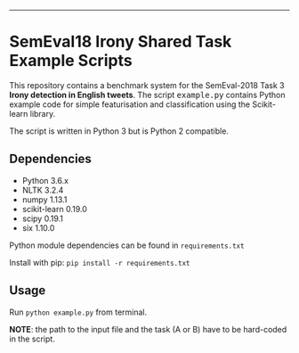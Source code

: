 ---
# SemEval18 Irony Shared Task Example Scripts
This repository contains a benchmark system for the SemEval-2018 Task 3 <b>Irony detection in English tweets</b>.
The script <tt>example.py</tt> contains Python example code for simple featurisation and classification using the Scikit-learn library.

The script is written in Python 3 but is Python 2 compatible.


## Dependencies
- Python 3.6.x
- NLTK 3.2.4
- numpy 1.13.1
- scikit-learn 0.19.0
- scipy 0.19.1
- six 1.10.0

Python module dependencies can be found in `requirements.txt`

Install with pip:
`pip install -r requirements.txt`

## Usage
Run `python example.py` from terminal.

**NOTE**: the path to the input file and the task (A or B) have to be hard-coded in the script.